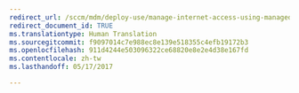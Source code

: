 ```yaml
---
redirect_url: /sccm/mdm/deploy-use/manage-internet-access-using-managed-browser-policies
redirect_document_id: TRUE
ms.translationtype: Human Translation
ms.sourcegitcommit: f9097014c7e988ec8e139e518355c4efb19172b3
ms.openlocfilehash: 911d4244e503096322ce68820e8e2e4d38e167fd
ms.contentlocale: zh-tw
ms.lasthandoff: 05/17/2017

---
```



